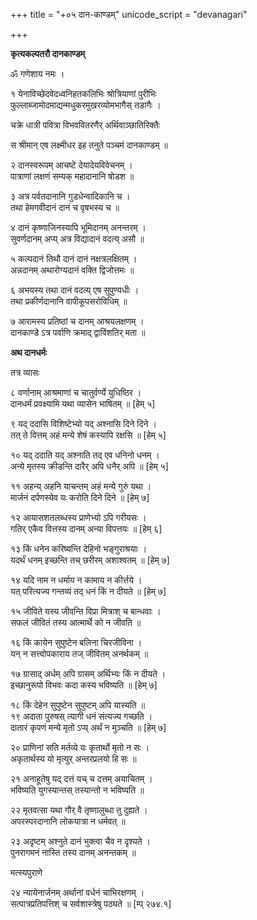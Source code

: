 +++
title = "+०५ दान-काण्डम्"
unicode_script = "devanagari"

+++

**कृत्यकल्पतरौ दानकाण्डम्**

ॐ गणेशाय नमः ।

१ येनाविच्छेदवेदध्वनिहतकलिभिः श्रोत्रियाणां पुरीभिः  
फुल्लाब्जामोदमाद्यन्मधुकरमुखरव्योमभागैस् तडागैः ।

चक्रे धात्री पवित्रा विभववितरणैर् अर्थिवाञ्छातिरिक्तैः

स श्रीमान् एष लक्ष्मीधर इह तनुते पञ्चमं दानकाण्डम् ॥

२ दानस्वरूपम् आचष्टे देयादेयविवेचनम् ।  
पात्राणां लक्षणं सम्यक् महादानानि षोडश ॥

३ अत्र पर्वतदानानि गुडधेन्वादिकानि च ।  
तथा हेमगवीदानं दानं च वृषभस्य च ॥

४ दानं कृष्णाजिनस्यापि भूमिदानम् अनन्तरम् ।  
सुवर्णदानम् अप्य् अत्र विद्यादानं वदत्य् असौ ॥

५ कल्पदानं तिथौ दानं दानं नक्षत्रलक्षितम् ।  
अन्नदानम् अथारोग्यदानं वक्ति द्विजोत्तमः ॥

६ अभयस्य तथा दानं वदत्य् एष सुपुण्यधीः ।  
तथा प्रकीर्णदानानि वापीकूपसरोविधिम् ॥

७ आरामस्य प्रतिष्ठां च दानम् आश्रयलक्षणम् ।  
दानकाण्डे ऽत्र पर्वाणि क्रमाद् द्वाविंशतिर् मता ॥

**अथ दानधर्मः**

तत्र व्यासः

८ वर्णानाम् आश्रमाणां च चातुर्वर्ण्ये युधिष्ठिर ।  
दानधर्मं प्रवक्ष्यामि यथा व्यासेन भाषितम् ॥ [हेम् ५]

९ यद् ददासि विशिष्टेभ्यो यद् अश्नासि दिने दिने ।  
तत् ते वित्तम् अहं मन्ये शेषं कस्यापि रक्षसि ॥ [हेम् ५]

१० यद् ददाति यद् अश्नाति तद् एव धनिनो धनम् ।  
अन्ये मृतस्य क्रीडन्ति दारैर् अपि धनैर् अपि ॥ [हेम् ५]

११ अहन्य् अहनि याचन्तम् अहं मन्ये गुरुं यथा ।  
मार्जनं दर्पणस्येव यः करोति दिने दिने ॥ [हेम् ७]

१२ आयासशतलब्धस्य प्राणेभ्यो ऽपि गरीयसः ।  
गतिर् एकैव वित्तस्य दानम् अन्या विपत्तयः ॥ [हेम् ६]

१३ किं धनेन करिष्यन्ति देहिनो भङ्गुराश्रयाः ।  
यदर्थं धनम् इच्छन्ति तच् छरीरम् अशाश्वतम् ॥ [हेम् ७]

१४ यदि नाम न धर्माय न कामाय न कीर्त्तये ।  
यत् परित्यज्य गन्तव्यं तद् धनं किं न दीयते ॥ [हेम् ७]

१५ जीविते यस्य जीवन्ति विप्रा मित्राश् च बान्धवाः ।  
सफलं जीवितं तस्य आत्मार्थे को न जीवति ॥

१६ किं कायेन सुपुष्टेन बलिना चिरजीविना ।  
यन् न सत्त्वोपकाराय तज् जीवितम् अनर्थकम् ॥

१७ ग्रासाद् अर्धम् अपि ग्रासम् अर्थिभ्यः किं न दीयते ।  
इच्छानुरूपो विभवः कदा कस्य भविष्यति ॥ [हेम् ७]

१८ किं देहेन सुपुष्टेन सुपुष्टम् अपि यास्यति ॥  
१९ अदाता पुरुषस् त्यागी धनं संत्यज्य गच्छति ।  
दातारं कृपणं मन्ये मृतो ऽप्य् अर्थं न मुञ्चति ॥ [हेम् ७]

२० प्राणिनां सति मर्तव्ये यः कृतार्थो मृतो न सः ।  
अकृतार्थस्य यो मृत्युर् अन्तरप्रलयो हि सः ॥

२१ अनाहूतेषु यद् दत्तं यच् च दत्तम् अयाचितम् ।  
भविष्यति युगस्यान्तस् तस्यान्तो न भविष्यति ॥

२२ मृतवत्सा यथा गौर् वै तृष्णालुब्धा तु दुह्यते ।  
अपरस्परदानानि लोकयात्रा न धर्मवत् ॥

२३ अदृष्टम् अश्नुते दानं भुक्त्वा चैव न दृश्यते ।  
पुनरागमनं नास्ति तस्य दानम् अनन्तकम् ॥

मत्स्यपुराणे

२४ न्यायेनार्जनम् अर्थानां वर्धनं चाभिरक्षणम् ।  
सत्पात्रप्रतिपत्तिश् च सर्वशास्त्रेषु पठ्यते ॥ [म्प् २७४.१]


